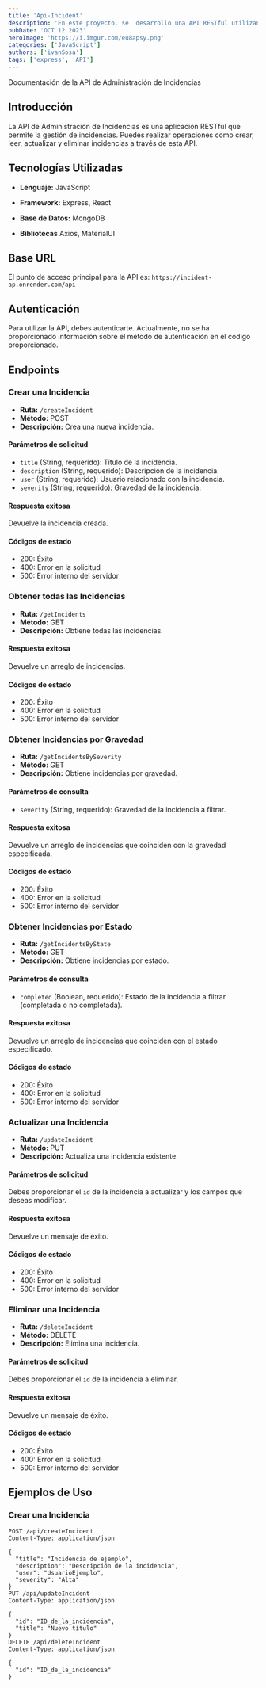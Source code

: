 ```yaml
---
title: 'Api-Incident'
description: 'En este proyecto, se  desarrollo una API RESTful utilizando las tecnologías clave de Express, MongoDB y JavaScript. Esta API permite llevar a cabo operaciones básicas de Crear, Leer, Actualizar y Eliminar (CRUD) sobre una colección de datos relacionados con incidencias..'
pubDate: 'OCT 12 2023'
heroImage: 'https://i.imgur.com/eu8apsy.png'
categories: ['JavaScript']
authors: ['ivanSosa']
tags: ['express', 'API']
---
```


 Documentación de la API de Administración de Incidencias

## Introducción

La API de Administración de Incidencias es una aplicación RESTful que permite la gestión de incidencias. Puedes realizar operaciones como crear, leer, actualizar y eliminar incidencias a través de esta API.

## Tecnologías Utilizadas
- **Lenguaje:** JavaScript

- **Framework:** Express, React
- **Base de Datos:** MongoDB
- **Bibliotecas** Axios, MaterialUI


## Base URL

El punto de acceso principal para la API es: `https://incident-ap.onrender.com/api`

## Autenticación

Para utilizar la API, debes autenticarte. Actualmente, no se ha proporcionado información sobre el método de autenticación en el código proporcionado.

## Endpoints

### Crear una Incidencia

- **Ruta:** `/createIncident`
- **Método:** POST
- **Descripción:** Crea una nueva incidencia.

#### Parámetros de solicitud

- `title` (String, requerido): Título de la incidencia.
- `description` (String, requerido): Descripción de la incidencia.
- `user` (String, requerido): Usuario relacionado con la incidencia.
- `severity` (String, requerido): Gravedad de la incidencia.

#### Respuesta exitosa

Devuelve la incidencia creada.

#### Códigos de estado

- 200: Éxito
- 400: Error en la solicitud
- 500: Error interno del servidor

### Obtener todas las Incidencias

- **Ruta:** `/getIncidents`
- **Método:** GET
- **Descripción:** Obtiene todas las incidencias.

#### Respuesta exitosa

Devuelve un arreglo de incidencias.

#### Códigos de estado

- 200: Éxito
- 400: Error en la solicitud
- 500: Error interno del servidor

### Obtener Incidencias por Gravedad

- **Ruta:** `/getIncidentsBySeverity`
- **Método:** GET
- **Descripción:** Obtiene incidencias por gravedad.

#### Parámetros de consulta

- `severity` (String, requerido): Gravedad de la incidencia a filtrar.

#### Respuesta exitosa

Devuelve un arreglo de incidencias que coinciden con la gravedad especificada.

#### Códigos de estado

- 200: Éxito
- 400: Error en la solicitud
- 500: Error interno del servidor

### Obtener Incidencias por Estado

- **Ruta:** `/getIncidentsByState`
- **Método:** GET
- **Descripción:** Obtiene incidencias por estado.

#### Parámetros de consulta

- `completed` (Boolean, requerido): Estado de la incidencia a filtrar (completada o no completada).

#### Respuesta exitosa

Devuelve un arreglo de incidencias que coinciden con el estado especificado.

#### Códigos de estado

- 200: Éxito
- 400: Error en la solicitud
- 500: Error interno del servidor

### Actualizar una Incidencia

- **Ruta:** `/updateIncident`
- **Método:** PUT
- **Descripción:** Actualiza una incidencia existente.

#### Parámetros de solicitud

Debes proporcionar el `id` de la incidencia a actualizar y los campos que deseas modificar.

#### Respuesta exitosa

Devuelve un mensaje de éxito.

#### Códigos de estado

- 200: Éxito
- 400: Error en la solicitud
- 500: Error interno del servidor

### Eliminar una Incidencia

- **Ruta:** `/deleteIncident`
- **Método:** DELETE
- **Descripción:** Elimina una incidencia.

#### Parámetros de solicitud

Debes proporcionar el `id` de la incidencia a eliminar.

#### Respuesta exitosa

Devuelve un mensaje de éxito.

#### Códigos de estado

- 200: Éxito
- 400: Error en la solicitud
- 500: Error interno del servidor

## Ejemplos de Uso

### Crear una Incidencia

```http
POST /api/createIncident
Content-Type: application/json

{
  "title": "Incidencia de ejemplo",
  "description": "Descripción de la incidencia",
  "user": "UsuarioEjemplo",
  "severity": "Alta"
}
PUT /api/updateIncident
Content-Type: application/json

{
  "id": "ID_de_la_incidencia",
  "title": "Nuevo título"
}
DELETE /api/deleteIncident
Content-Type: application/json

{
  "id": "ID_de_la_incidencia"
}